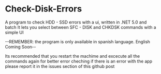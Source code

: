 # Check-Disk-Errors
A program to check HDD - SSD errors with a ui, written in .NET 5.0 and batch
It lets you select between SFC - DISK and CHKDSK commands with a simple UI

--REMEMBER: the program is only available in spanish language. English Coming Soon--

Its recommended that you restart the machime and excecute all the commands again for better error cheching
if there is an error with the app please report it in the issues section of this github post
